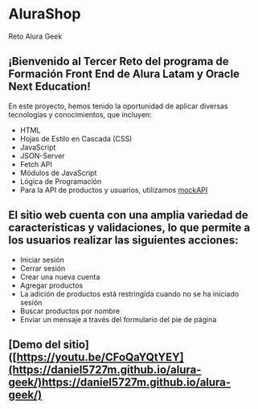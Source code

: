 # AluraShop
Reto Alura Geek

## ¡Bienvenido al Tercer Reto del programa de Formación Front End de Alura Latam y Oracle Next Education!

En este proyecto, hemos tenido la oportunidad de aplicar diversas tecnologías y conocimientos, que incluyen:

* HTML
* Hojas de Estilo en Cascada (CSS)
* JavaScript
* JSON-Server
* Fetch API
* Módulos de JavaScript
* Lógica de Programación
* Para la API de productos y usuarios, utilizamos [mockAPI](mockapi.io)

## El sitio web cuenta con una amplia variedad de características y validaciones, lo que permite a los usuarios realizar las siguientes acciones:

* Iniciar sesión
* Cerrar sesión
* Crear una nueva cuenta
* Agregar productos
* La adición de productos está restringida cuando no se ha iniciado sesión
* Buscar productos por nombre
* Enviar un mensaje a través del formulario del pie de página

## [Demo del sitio] ([https://youtu.be/CFoQaYQtYEY](https://daniel5727m.github.io/alura-geek/)https://daniel5727m.github.io/alura-geek/)
